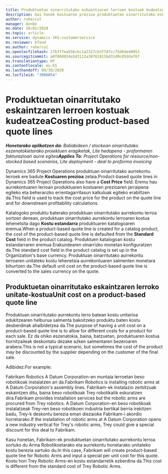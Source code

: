 ```yaml
---
title: Produktuetan oinarritutako eskaintzaren lerroen kostuak kudeatzea
description: Gai honek kostuaren prezioa produktuetan oinarritutako eskaintzaren lerroari aplikatzeari buruzko lerroei buruzko informazioa ematen du.
author: ruhercul
manager: Annbe
ms.date: 10/01/2020
ms.topic: article
ms.service: dynamics-365-customerservice
ms.reviewer: kfend
ms.author: ruhercul
ms.openlocfilehash: 17b377eab5bcbc1a2327cb3ff87cc75d8de40953
ms.sourcegitcommit: a0f80d024a5d3112a39781815bd31d0c05ddaf6f
ms.translationtype: HT
ms.contentlocale: eu-ES
ms.lasthandoff: 09/30/2020
ms.locfileid: "3906054"
---
```

# <a name="costing-product-based-quote-lines"></a><span data-ttu-id="2956e-103">Produktuetan oinarritutako eskaintzaren lerroen kostuak kudeatzea</span><span class="sxs-lookup"><span data-stu-id="2956e-103">Costing product-based quote lines</span></span>

<span data-ttu-id="2956e-104">_**Honetarako aplikatzen da:** Baliabideen / stockean oinarritutako eszenatokietarako proiektuen eragiketak, Lite hedapena - proformaren fakturazioari aurre egitea_</span><span class="sxs-lookup"><span data-stu-id="2956e-104">_**Applies To:** Project Operations for resource/non-stocked based scenarios, Lite deployment - deal to proforma invoicing_</span></span>


<span data-ttu-id="2956e-105">Dynamics 365 Project Operations produktuan oinarritutako aurrekontu lerroek ere badute **Kostuaren prezioa** zelaia.</span><span class="sxs-lookup"><span data-stu-id="2956e-105">Product-based quote lines in Dynamics 365 Project Operations also have a **Cost Price** field.</span></span> <span data-ttu-id="2956e-106">Eremu hau aurrekontuaren lerroan produktuaren kostuaren prezioaren jarraipena egiteko eta beheranzko errentagarritasun kalkuluak egiteko erabiltzen da.</span><span class="sxs-lookup"><span data-stu-id="2956e-106">This field is used to track the cost price for the product on the quote line and for downstream profitability calculations.</span></span>

<span data-ttu-id="2956e-107">Katalogoko produktu baterako produktuan oinarritutako aurrekontu lerroa sortzen denean, produktuan oinarritutako aurrekontu lerroaren kostua lehenetsita dago **Kostu estandarra** produktuaren katalogoaren eremua.</span><span class="sxs-lookup"><span data-stu-id="2956e-107">When a product-based quote line is created for a catalog product, the cost of the product-based quote line is defaulted from the **Standard Cost** field in the product catalog.</span></span> <span data-ttu-id="2956e-108">Produktuen katalogoan kostu estandarraren eremua Erakundearen oinarrizko monetan konfiguratzen da.</span><span class="sxs-lookup"><span data-stu-id="2956e-108">The standard cost field in the product catalog is set up in the Organization's base currency.</span></span> <span data-ttu-id="2956e-109">Produktuan oinarritutako aurrekontu lerroaren unitateko kostu lehenetsia aurrekontuaren salmenten monetara bihurtzen da.</span><span class="sxs-lookup"><span data-stu-id="2956e-109">The default unit cost on the product-based quote line is converted to the sales currency on the quote.</span></span>

## <a name="unit-cost-on-a-product-based-quote-line"></a><span data-ttu-id="2956e-110">Produktuetan oinarritutako eskaintzaren lerroko unitate-kostua</span><span class="sxs-lookup"><span data-stu-id="2956e-110">Unit cost on a product-based quote line</span></span>

<span data-ttu-id="2956e-111">Produktuan oinarritutako aurrekontu lerro batean kostu unitarioa edukitzearen helburua salmenta bakoitzeko produktu baten kostu desberdinak ahalbidetzea da.</span><span class="sxs-lookup"><span data-stu-id="2956e-111">The purpose of having a unit cost on a product-based quote line is to allow for different costs for a product for each sale.</span></span> <span data-ttu-id="2956e-112">Ez da ohiko eszenatokia, baina, batzuetan, produktuaren kostua hornitzaileak deskontatu dezake azken salmentaren bezeroaren arabera.</span><span class="sxs-lookup"><span data-stu-id="2956e-112">This is not a typical scenario, but sometimes the cost of the product may be discounted by the supplier depending on the customer of the final sale.</span></span>

<span data-ttu-id="2956e-113">Adibidez:</span><span class="sxs-lookup"><span data-stu-id="2956e-113">For example:</span></span>

<span data-ttu-id="2956e-114">Fabrikam Robotics A Datum Corporation-en muntaia lerroetan beso robotikoak instalatzen ari da.</span><span class="sxs-lookup"><span data-stu-id="2956e-114">Fabrikam Robotics is installing robotic arms at A Datum Corporation's assembly lines.</span></span> <span data-ttu-id="2956e-115">Fabrikam-ek instalazio zerbitzuak eskaintzen ditu, baina beso robotikoak Trey robotikatik eskuratzen dira.</span><span class="sxs-lookup"><span data-stu-id="2956e-115">Fabrikam provides installation services but the robotic arms are procured from Trey robotics.</span></span> <span data-ttu-id="2956e-116">A Datum Corporation-en beso robotikoak instalatzeak Trey-ren beso robotikoen industria bertikal berria irekitzen badu, Trey-k deskontu berezia eman diezaioke Fabrikam-i akordio horretarako.</span><span class="sxs-lookup"><span data-stu-id="2956e-116">If the installation of robotic arms at A Datum Corporation opens a new industry vertical for Trey's robotic arms, Trey could give a special discount for this deal to Fabrikam.</span></span>

<span data-ttu-id="2956e-117">Kasu honetan, Fabrikam-ek produktuetan oinarritutako aurrekontu lerroa sortuko du Arma Robotikoetarako eta aurrekontu honetarako unitateko kostu berezia sartuko du.</span><span class="sxs-lookup"><span data-stu-id="2956e-117">In this case, Fabrikam will create product-based quote line for Robotic Arms and input a special per unit cost for this quote.</span></span> <span data-ttu-id="2956e-118">Kostu hori Trey Robotic Arms-en kostu estandarretik ezberdina da.</span><span class="sxs-lookup"><span data-stu-id="2956e-118">This cost is different from the standard cost of Trey Robotic Arms.</span></span>
